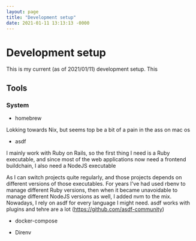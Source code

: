 ```yaml
---
layout: page
title: "Development setup"
date: 2021-01-11 13:13:13 -0000
---
```


# Development setup

This is my current (as of 2021/01/11) development setup. This 

## Tools

### System

- homebrew

Lokking towards Nix, but seems top be a bit of a pain in the ass on mac os

- asdf

I mainly work with Ruby on Rails, so the first thing I need is a Ruby executable, and since most of the web applications now need a frontend buildchain, I also need a NodeJS executable

As I can switch projects quite regularly, and those projects depends on different versions of those executables. For years I've had used rbenv to manage different Ruby versions, then when it became unavoidable to manage different NodeJS versions as well, I added nvm to the mix. Nowadays, I rely on asdf for every language I might need. asdf works with plugins and tehre are a lot (https://github.com/asdf-community)

- docker-compose



- Direnv

